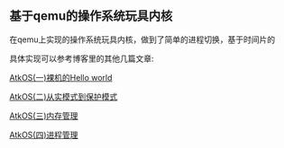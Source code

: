 
## 基于qemu的操作系统玩具内核

在qemu上实现的操作系统玩具内核，做到了简单的进程切换，基于时间片的

具体实现可以参考博客里的其他几篇文章:

[AtkOS(一)裸机的Hello world](https://v4if.github.io/2015/AtkOS_chapter1_initboot/)

[AtkOS(二)从实模式到保护模式](https://v4if.github.io/2016/AtkOS_chapter2_realmode/)

[AtkOS(三)内存管理](https://v4if.github.io/2016/AtkOS_chapter3_mm/)

[AtkOS(四)进程管理](https://v4if.github.io/2016/AtkOS_chapter4_thread/)
